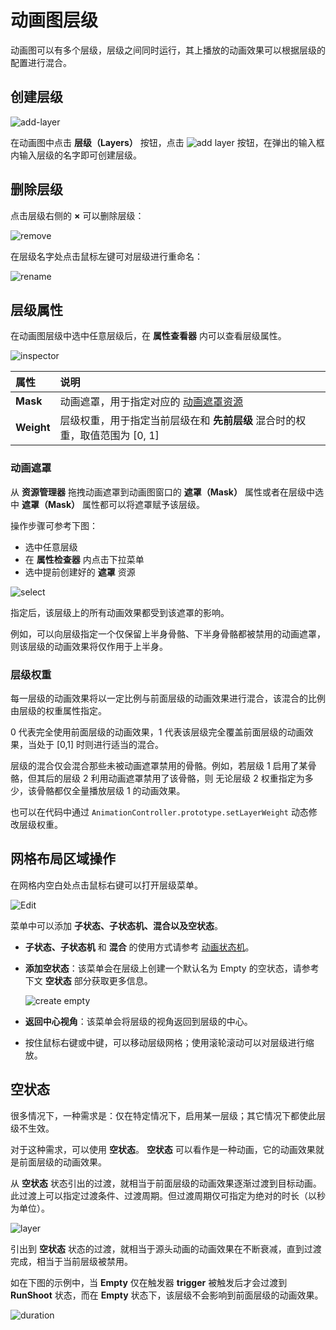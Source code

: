 # 动画图层级

动画图可以有多个层级，层级之间同时运行，其上播放的动画效果可以根据层级的配置进行混合。

## 创建层级

![add-layer](animation-graph-panel/add-layer.png)

在动画图中点击 **层级（Layers）** 按钮，点击 ![add layer](animation-graph-panel/btn-add-layer.png) 按钮，在弹出的输入框内输入层级的名字即可创建层级。

## 删除层级

点击层级右侧的 **×** 可以删除层级：

![remove](animation-graph-panel/remove-layer.png)

在层级名字处点击鼠标左键可对层级进行重命名：

![rename](animation-graph-panel/rename-layer.png)

## 层级属性

在动画图层级中选中任意层级后，在 **属性查看器** 内可以查看层级属性。

![inspector](animation-graph-panel/layer-inspector.png)

| 属性 | 说明 |
| :-- | :-- |
| **Mask** | 动画遮罩，用于指定对应的 [动画遮罩资源](animation-mask.md) |
| **Weight** | 层级权重，用于指定当前层级在和 **先前层级** 混合时的权重，取值范围为 [0, 1] |

### 动画遮罩

从 **资源管理器** 拖拽动画遮罩到动画图窗口的 **遮罩（Mask）** 属性或者在层级中选中 **遮罩（Mask）** 属性都可以将遮罩赋予该层级。

操作步骤可参考下图：

- 选中任意层级
- 在 **属性检查器** 内点击下拉菜单
- 选中提前创建好的 **遮罩** 资源

![select](animation-mask/select.png)

指定后，该层级上的所有动画效果都受到该遮罩的影响。

例如，可以向层级指定一个仅保留上半身骨骼、下半身骨骼都被禁用的动画遮罩，则该层级的动画效果将仅作用于上半身。

### 层级权重

每一层级的动画效果将以一定比例与前面层级的动画效果进行混合，该混合的比例由层级的权重属性指定。

0 代表完全使用前面层级的动画效果，1 代表该层级完全覆盖前面层级的动画效果，当处于 [0,1] 时则进行适当的混合。

层级的混合仅会混合那些未被动画遮罩禁用的骨骼。例如，若层级 1 启用了某骨骼，但其后的层级 2 利用动画遮罩禁用了该骨骼，则
无论层级 2 权重指定为多少，该骨骼都仅全量播放层级 1 的动画效果。

也可以在代码中通过 `AnimationController.prototype.setLayerWeight` 动态修改层级权重。

## 网格布局区域操作

在网格内空白处点击鼠标右键可以打开层级菜单。

![Edit](animation-graph-panel/edit.png)

菜单中可以添加 **子状态、子状态机、混合以及空状态**。

- **子状态、子状态机** 和 **混合** 的使用方式请参考 [动画状态机](animation-graph-basics.md)。

- **添加空状态**：该菜单会在层级上创建一个默认名为 Empty 的空状态，请参考下文 **空状态** 部分获取更多信息。

  ![create empty](animation-layer/create-empty.png)

- **返回中心视角**：该菜单会将层级的视角返回到层级的中心。

- 按住鼠标右键或中键，可以移动层级网格；使用滚轮滚动可以对层级进行缩放。

## 空状态

很多情况下，一种需求是：仅在特定情况下，启用某一层级；其它情况下都使此层级不生效。

对于这种需求，可以使用 **空状态**。 **空状态** 可以看作是一种动画，它的动画效果就是前面层级的动画效果。

从 **空状态** 状态引出的过渡，就相当于前面层级的动画效果逐渐过渡到目标动画。此过渡上可以指定过渡条件、过渡周期。但过渡周期仅可指定为绝对的时长（以秒为单位）。

![layer](animation-layer/empty-state.png)

引出到 **空状态** 状态的过渡，就相当于源头动画的动画效果在不断衰减，直到过渡完成，相当于当前层级被禁用。

如在下图的示例中，当 **Empty** 仅在触发器 **trigger** 被触发后才会过渡到 **RunShoot** 状态，而在 **Empty** 状态下，该层级不会影响到前面层级的动画效果。

![duration](animation-layer/transit-empty-state.png)
